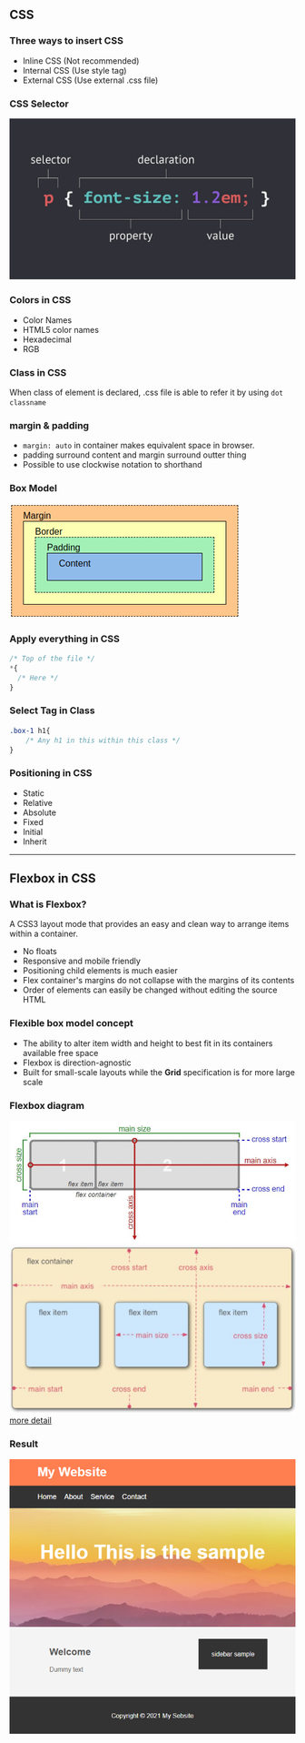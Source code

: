## CSS
### Three ways to insert CSS
- Inline CSS (Not recommended)
- Internal CSS (Use style tag)
- External CSS (Use external .css file)

### CSS Selector
![css selector](./images/css_selector.jpg)

### Colors in CSS
- Color Names
- HTML5 color names
- Hexadecimal
- RGB

### Class in CSS
When class of element is declared, .css file is able to refer it by using `dot classname`

### margin & padding
- `margin: auto` in container makes equivalent space in browser.
- padding surround content and margin surround outter thing
- Possible to use clockwise notation to shorthand

### Box Model
![box model](./images/box_model.jpg)

### Apply everything in CSS
```CSS
/* Top of the file */
*{
  /* Here */
}
```

### Select Tag in Class
```CSS
.box-1 h1{
    /* Any h1 in this within this class */
}
```

### Positioning in CSS
- Static
- Relative
- Absolute
- Fixed
- Initial
- Inherit

---
## Flexbox in CSS
### What is Flexbox? 
A CSS3 layout mode that provides an easy and clean way to arrange items within a container.
- No floats
- Responsive and mobile friendly
- Positioning child elements is much easier
- Flex container's margins do not collapse with the margins of its contents
- Order of elements can easily be changed without editing the source HTML

### Flexible box model concept
- The ability to alter item width and height to best fit in its containers available free space
- Flexbox is direction-agnostic
- Built for small-scale layouts while the **Grid** specification is for more large scale

### Flexbox diagram
![diagram](./images/flexbox_diagram.jpg)
![container](./images/flex_container.jpg)
[more detail](https://css-tricks.com/snippets/css/a-guide-to-flexbox/)

### Result
![box model](./images/mywebpage.png)